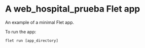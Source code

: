 # A web_hospital_prueba Flet app

An example of a minimal Flet app.

To run the app:

```
flet run [app_directory]
```